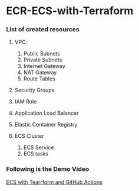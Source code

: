 # ECR-ECS-with-Terraform


### List of created resources

1. VPC:
   1. Public Subnets
   2. Private Subnets
   3. Internet Gateway
   4. NAT Gateway
   5. Route Tables

2. Security Groups
3. IAM Role
4. Application Load Balancer
5. Elastic Container Registry
6. ECS Cluster
   1. ECS Service
   2. ECS tasks

### Following is the Demo Video
[ECS with Tearrform and GitHub Actions](./ECS-with_Terraform_demo.mkv)
